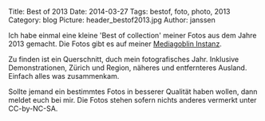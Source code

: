 Title: Best of 2013
Date: 2014-03-27
Tags: bestof, foto, photo, 2013
Category: blog
Picture: header_bestof2013.jpg
Author: janssen

Ich habe einmal eine kleine 'Best of collection' meiner Fotos aus dem Jahre 2013 gemacht. Die Fotos gibt es auf meiner [Mediagoblin Instanz](https://mediagoblin.aurka.com/u/janssen/collection/best-of-2013/ "mediagoblin.aurka.com").

Zu finden ist ein Querschnitt, duch mein fotografisches Jahr. Inklusive Demonstrationen, Zürich und Region, näheres und entfernteres Ausland. Einfach alles was zusammenkam.

Sollte jemand ein bestimmtes Fotos in besserer Qualität haben wollen, dann meldet euch bei mir. Die Fotos stehen sofern nichts anderes vermerkt unter CC-by-NC-SA.
